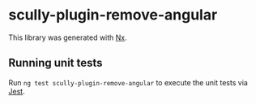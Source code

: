 # scully-plugin-remove-angular

This library was generated with [Nx](https://nx.dev).

## Running unit tests

Run `ng test scully-plugin-remove-angular` to execute the unit tests via [Jest](https://jestjs.io).
